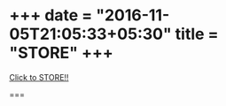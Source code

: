 +++
date = "2016-11-05T21:05:33+05:30"
title = "STORE"
+++
===

[Click to STORE!!](https://payhip.com/kug/music/)

===

